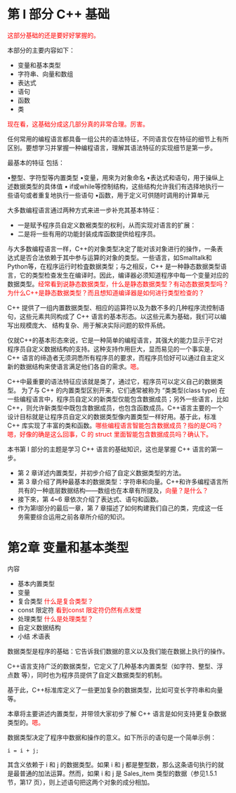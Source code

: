 # 第 Ⅰ 部分 C++ 基础

<span style="color:red;">这部分基础的还是要好好掌握的。</span>


本部分的主要内容如下：

- 变量和基本类型
- 字符串、向量和数组
- 表达式
- 语句
- 函数
- 类

<span style="color:red;">现在看，这基础分成这几部分真的非常合理。厉害。</span>

任何常用的编程语言都具备一组公共的语法特征，不同语言仅在特征的细节上有所区别。要想学习并掌握一种编程语言，理解其语法特征的实现细节是第一步。

最基本的特征 包括：

•整型、字符型等内置类型
•变量，用來为对象命名
•表达式和语句，用于操纵上述数据类型的具体值
• if或while等控制结构，这些结构允许我们有选择地执行一些语句或者重复地执行一些语句
•函数，用于定义可供随时调用的计算单元


大多数编程语言通过两种方式来进一步补充其基本特征：

- 一是赋予程序员自定义数裾类型的权利，从而实现对语言的扩展：
- 二是将一些有用的功能封装成库函数提供给程序员。

与大多数编程语言一样，C++的对象类型决定了能对该对象进行的操作，一条表达式是否合法依赖于其中参与运算的对象的类型。一些语言，如Smalltalk和Python等，在程序运行时检査数据类型；与之相反，C++ 是一种静态数据类型语言，它的类型检查发生在编译时。因此，编译器必须知道程序中每一个变量对应的数据类型。<span style="color:red;">经常看到说静态数据类型，什么是静态数据类型？有动态数据类型吗？为什么C++是静态数据类型？而且想知道编译器是如何进行类型检查的？</span>

C++ 提供了一组内置数据类型、相应的运算符以及为数不多的几种程序流控制语句，这些元素共同构成了 C++ 语言的基本形态。以这些元素为基础，我们可以编写出规模庞大、 结构复杂、用于解决实际问题的软件系统。

仅就C++的基本形态來说，它是一种简单的编程语言，其强大的能力显示于它对程序员自定义数据结构的支持。这种支持作用巨大，显而易见的一个事实是，C++ 语言的缔造者无须洞悉所有程序员的要求，而程序员恰好可以通过自主定义新的数据结构来使语言满足他们各自的需求。<span style="color:red;">嗯。</span>

C++中最重要的语法特征应该就是类了，通过它，程序员可以定义自己的数据类型。 为了与 C++ 的内置类型区别开来，它们通常被称为 “类类型(class type) 在一些编程语言中，程序员自定义的新类型仅能包含数据成员；另外一些语言，比如 C++，则允许新类型中既包含数据成员，也包含函数成员。C++语言主要的一个设计目标就是让程序员自定义的数据类型像内置类型一样好用。基于此，标准 C++ 库实现了丰富的类和函数。<span style="color:red;">哪些编程语言智能包含数据成员？指的是C吗？嗯，好像的确是这么回事，C 的 struct 里面智能包含数据成员吗？确认下。</span>

本书第 I 部分的主题是学习 C++ 语言的基础知识，这也是掌握 C++ 语言的第一步。

- 第 2 章详述内置类型，并初步介绍了自定义数据类型的方法。
- 第 3 章介绍了两种最基本的数据类型：字符串和向量。C++和许多编程语言所共有的一种底层数据结构——数组也在本章有所提及，<span style="color:red;">向量？是什么？</span>
- 接下來，第 4~6 章依次介绍了表达式、语句和函数。
- 作为第I部分的最后一章，第 7 章描述了如何构建我们自己的类，完成这一任务需要综合运用之前各章所介绍的知识。

# 第2章 变量和基本类型

内容

- 基本内置类型
- 变量
- 复合类型 <span style="color:red;">什么是复合类型？</span>
- const 限定符 <span style="color:red;">看到const 限定符仍然有点发憷</span>
- 处理类型 <span style="color:red;">什么是处理类型？</span>
- 自定义数据结构
- 小结 术语表


数据类型是程序的基础：它告诉我们数据的意义以及我们能在数据上执行的操作。

C++语言支持广泛的数据类型，它定义了几种基本内置类型（如字符、整型、浮点数 等），同时也为程序员提供了自定义数据类型的机制。

基于此，C++标准库定义了一些更加复杂的数据类型，比如可变长字符串和向量等。

本章将主要讲述内置类型，并带领大家初步了解 C++ 语言是如何支持更复杂数据类型的。<span style="color:red;">嗯。</span>

数据类型决定了程序中数据和操作的意义。如下所示的语句是一个简单示例：

```
i = i + j;
```


其含义依赖于 i 和 j 的数据类型。如果 i 和 j 都是整型数，那么这条语句执行的就是最普通的加法运算。然而，如果 i 和 j 是 Sales_item 类型的数据（参见1.5.1节，第17 页），则上述语句把这两个对象的成分相加。
